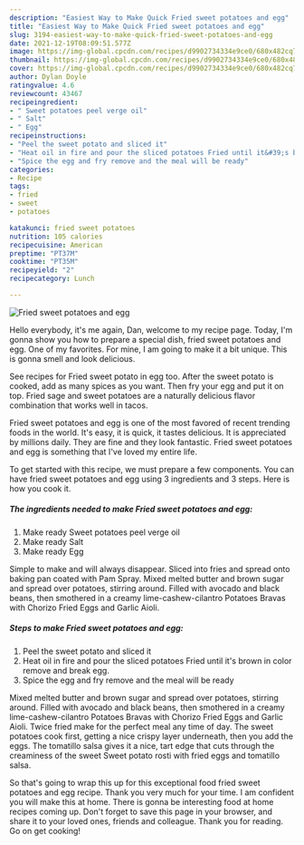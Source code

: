 ```yaml
---
description: "Easiest Way to Make Quick Fried sweet potatoes and egg"
title: "Easiest Way to Make Quick Fried sweet potatoes and egg"
slug: 3194-easiest-way-to-make-quick-fried-sweet-potatoes-and-egg
date: 2021-12-19T08:09:51.577Z
image: https://img-global.cpcdn.com/recipes/d9902734334e9ce0/680x482cq70/fried-sweet-potatoes-and-egg-recipe-main-photo.jpg
thumbnail: https://img-global.cpcdn.com/recipes/d9902734334e9ce0/680x482cq70/fried-sweet-potatoes-and-egg-recipe-main-photo.jpg
cover: https://img-global.cpcdn.com/recipes/d9902734334e9ce0/680x482cq70/fried-sweet-potatoes-and-egg-recipe-main-photo.jpg
author: Dylan Doyle
ratingvalue: 4.6
reviewcount: 43467
recipeingredient:
- " Sweet potatoes peel verge oil"
- " Salt"
- " Egg"
recipeinstructions:
- "Peel the sweet potato and sliced it"
- "Heat oil in fire and pour the sliced potatoes Fried until it&#39;s brown in color remove and break egg."
- "Spice the egg and fry remove and the meal will be ready"
categories:
- Recipe
tags:
- fried
- sweet
- potatoes

katakunci: fried sweet potatoes 
nutrition: 105 calories
recipecuisine: American
preptime: "PT37M"
cooktime: "PT35M"
recipeyield: "2"
recipecategory: Lunch

---
```



![Fried sweet potatoes and egg](https://img-global.cpcdn.com/recipes/d9902734334e9ce0/680x482cq70/fried-sweet-potatoes-and-egg-recipe-main-photo.jpg)

Hello everybody, it's me again, Dan, welcome to my recipe page. Today, I'm gonna show you how to prepare a special dish, fried sweet potatoes and egg. One of my favorites. For mine, I am going to make it a bit unique. This is gonna smell and look delicious.

See recipes for Fried sweet potato in egg too. After the sweet potato is cooked, add as many spices as you want. Then fry your egg and put it on top. Fried sage and sweet potatoes are a naturally delicious flavor combination that works well in tacos.

Fried sweet potatoes and egg is one of the most favored of recent trending foods in the world. It's easy, it is quick, it tastes delicious. It is appreciated by millions daily. They are fine and they look fantastic. Fried sweet potatoes and egg is something that I've loved my entire life.


To get started with this recipe, we must prepare a few components. You can have fried sweet potatoes and egg using 3 ingredients and 3 steps. Here is how you cook it.

<!--inarticleads1-->

##### The ingredients needed to make Fried sweet potatoes and egg:

1. Make ready  Sweet potatoes peel verge oil
1. Make ready  Salt
1. Make ready  Egg


Simple to make and will always disappear. Sliced into fries and spread onto baking pan coated with Pam Spray. Mixed melted butter and brown sugar and spread over potatoes, stirring around. Filled with avocado and black beans, then smothered in a creamy lime-cashew-cilantro Potatoes Bravas with Chorizo Fried Eggs and Garlic Aioli. 

<!--inarticleads2-->

##### Steps to make Fried sweet potatoes and egg:

1. Peel the sweet potato and sliced it
1. Heat oil in fire and pour the sliced potatoes Fried until it&#39;s brown in color remove and break egg.
1. Spice the egg and fry remove and the meal will be ready


Mixed melted butter and brown sugar and spread over potatoes, stirring around. Filled with avocado and black beans, then smothered in a creamy lime-cashew-cilantro Potatoes Bravas with Chorizo Fried Eggs and Garlic Aioli. Twice fried make for the perfect meal any time of day. The sweet potatoes cook first, getting a nice crispy layer underneath, then you add the eggs. The tomatillo salsa gives it a nice, tart edge that cuts through the creaminess of the sweet Sweet potato rosti with fried eggs and tomatillo salsa. 

So that's going to wrap this up for this exceptional food fried sweet potatoes and egg recipe. Thank you very much for your time. I am confident you will make this at home. There is gonna be interesting food at home recipes coming up. Don't forget to save this page in your browser, and share it to your loved ones, friends and colleague. Thank you for reading. Go on get cooking!
